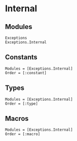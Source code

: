 # Internal

## Modules

```@docs
Exceptions
Exceptions.Internal
```

## Constants

```@autodocs
Modules = [Exceptions.Internal]
Order = [:constant]
```

## Types

```@autodocs
Modules = [Exceptions.Internal]
Order = [:type]
```

## Macros

```@autodocs
Modules = [Exceptions.Internal]
Order = [:macro]
```
